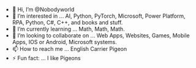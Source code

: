 - 👋 Hi, I’m @Nobodyworld
- 👀 I’m interested in ... AI, Python, PyTorch, Microsoft, Power Platform, RPA, Python, C#, C++, and books and stuff.
- 🌱 I’m currently learning ... Math, Math, Math.
- 💞️ I’m looking to collaborate on ... Web Apps, Websites, Games, Mobile Apps, IOS or Android, Microsoft systems.
- 📫 How to reach me ... English Carrier Pigeon
- ⚡ Fun fact: ... I like Pigeons

<!---
Nobodyworld/Nobodyworld is a ✨ special ✨ repository because its `README.md` (this file) appears on your GitHub profile.
You can click the Preview link to take a look at your changes.
--->
